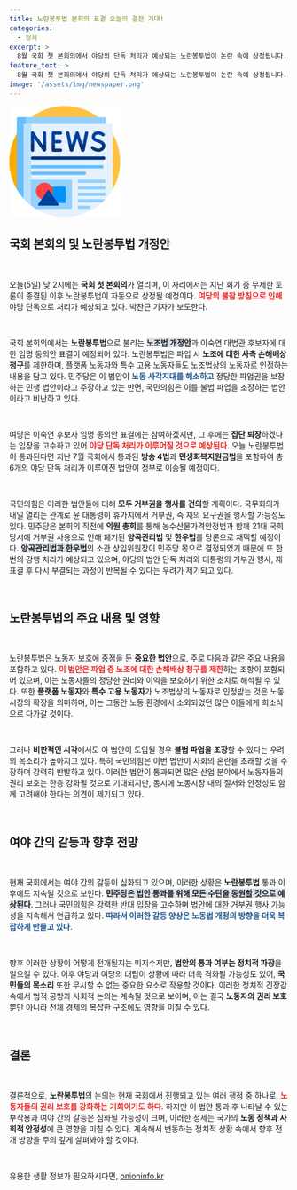 ```yaml
---
title: 노란봉투법 본회의 표결 오늘의 결전 기대!
categories:
  - 정치
excerpt: >
  8월 국회 첫 본회의에서 야당의 단독 처리가 예상되는 노란봉투법이 논란 속에 상정됩니다. 여당 불참 속 민주당의 법안 통과 시, 정부의 거부권 행사와 반복될 각본이 우려됩니다. 클릭해 확인하세요!
feature_text: >
  8월 국회 첫 본회의에서 야당의 단독 처리가 예상되는 노란봉투법이 논란 속에 상정됩니다. 여당 불참 속 민주당의 법안 통과 시, 정부의 거부권 행사와 반복될 각본이 우려됩니다. 클릭해 확인하세요!
image: '/assets/img/newspaper.png'
---
```


<p><img src="/assets/img/newspaper.png" alt="kimp 속보" /></p>

<h2 data-ke-size="size26">국회 본회의 및 노란봉투법 개정안</h2>

<p data-ke-size="size16">&nbsp;</p>

<p>오늘(5일) 낮 2시에는 <strong>국회 첫 본회의</strong>가 열리며, 이 자리에서는 지난 회기 중 무제한 토론이 종결된 이후 노란봉투법이 자동으로 상정될 예정이다. <b><span style="color: #ee2323;">여당의 불참 방침으로 인해</span></b> 야당 단독으로 처리가 예상되고 있다. 박찬근 기자가 보도한다.</p>

<p data-ke-size="size16">&nbsp;</p>

<p>국회 본회의에서는 <strong>노란봉투법</strong>으로 불리는 <b><span style="background-color: #21538527;">노조법 개정안</span></b>과 이숙연 대법관 후보자에 대한 임명 동의안 표결이 예정되어 있다. 노란봉투법은 파업 시 <strong>노조에 대한 사측 손해배상 청구</strong>를 제한하며, 플랫폼 노동자와 특수 고용 노동자들도 노조법상의 노동자로 인정하는 내용을 담고 있다. 민주당은 이 법안이 <b><span style="color: #1a5490;">노동 사각지대를 해소하고</span></b> 정당한 파업권을 보장하는 민생 법안이라고 주장하고 있는 반면, 국민의힘은 이를 불법 파업을 조장하는 법안이라고 비난하고 있다.</p>

<p data-ke-size="size16">&nbsp;</p>

<p>여당은 이숙연 후보자 임명 동의안 표결에는 참여하겠지만, 그 후에는 <strong>집단 퇴장</strong>하겠다는 입장을 고수하고 있어 <b><span style="color: #ee2323;">야당 단독 처리가 이루어질 것으로 예상된다</span></b>. 오늘 노란봉투법이 통과된다면 지난 7월 국회에서 통과된 <strong>방송 4법</strong>과 <strong>민생회복지원금법</strong>을 포함하여 총 6개의 야당 단독 처리가 이루어진 법안이 정부로 이송될 예정이다.</p>

<p data-ke-size="size16">&nbsp;</p>

<p>국민의힘은 이러한 법안들에 대해 <strong>모두 거부권을 행사를 건의</strong>할 계획이다. 국무회의가 내일 열리는 관계로 윤 대통령이 휴가지에서 거부권, 즉 재의 요구권을 행사할 가능성도 있다. 민주당은 본회의 직전에 <strong>의원 총회</strong>를 통해 농수산물가격안정법과 함께 21대 국회 당시에 거부권 사용으로 인해 폐기된 <strong>양곡관리법</strong> 및 <strong>한우법</strong>를 당론으로 채택할 예정이다. <b><span style="background-color: #21538527;">양곡관리법과 한우법</span></b>의 소관 상임위원장이 민주당 몫으로 결정되었기 때문에 또 한 번의 강행 처리가 예상되고 있으며, 야당의 법안 단독 처리와 대통령의 거부권 행사, 재표결 후 다시 부결되는 과정이 반복될 수 있다는 우려가 제기되고 있다.</p>

<p data-ke-size="size16">&nbsp;</p>

<h2 data-ke-size="size26">노란봉투법의 주요 내용 및 영향</h2>

<p data-ke-size="size16">&nbsp;</p>

<p>노란봉투법은 노동자 보호에 중점을 둔 <strong>중요한 법안</strong>으로, 주로 다음과 같은 주요 내용을 포함하고 있다. <b><span style="color: #ee2323;">이 법안은 파업 중 노조에 대한 손해배상 청구를 제한</span></b>하는 조항이 포함되어 있으며, 이는 노동자들의 정당한 권리와 이익을 보호하기 위한 조치로 해석될 수 있다. 또한 <strong>플랫폼 노동자</strong>와 <strong>특수 고용 노동자</strong>가 노조법상의 노동자로 인정받는 것은 노동 시장의 확장을 의미하며, 이는 그동안 노동 환경에서 소외되었던 많은 이들에게 희소식으로 다가갈 것이다.</p>

<p data-ke-size="size16">&nbsp;</p>

<p>그러나 <strong>비판적인 시각</strong>에서도 이 법안이 도입될 경우 <strong>불법 파업을 조장</strong>할 수 있다는 우려의 목소리가 높아지고 있다. 특히 국민의힘은 이번 법안이 사회의 혼란을 초래할 것을 주장하며 강력히 반발하고 있다. 이러한 법안이 통과되면 많은 산업 분야에서 노동자들의 권리 보호는 한층 강화될 것으로 기대되지만, 동시에 노동시장 내의 질서와 안정성도 함께 고려해야 한다는 의견이 제기되고 있다.</p>

<p data-ke-size="size16">&nbsp;</p>

<h2 data-ke-size="size26">여야 간의 갈등과 향후 전망</h2>

<p data-ke-size="size16">&nbsp;</p>

<p>현재 국회에서는 여야 간의 갈등이 심화되고 있으며, 이러한 상황은 <strong>노란봉투법</strong> 통과 이후에도 지속될 것으로 보인다. <b><span style="background-color: #21538527;">민주당은 법안 통과를 위해 모든 수단을 동원할 것으로 예상된다</span></b>. 그러나 국민의힘은 강력한 반대 입장을 고수하며 법안에 대한 거부권 행사 가능성을 지속해서 언급하고 있다. <b><span style="color: #1a5490;">따라서 이러한 갈등 양상은 노동법 개정의 방향을 더욱 복잡하게 만들고 있다</span></b>.</p>

<p data-ke-size="size16">&nbsp;</p>

<p>향후 이러한 상황이 어떻게 전개될지는 미지수지만, <strong>법안의 통과 여부는 정치적 파장</strong>을 일으킬 수 있다. 이후 야당과 여당의 대립이 상황에 따라 더욱 격화될 가능성도 있어, <strong>국민들의 목소리</strong> 또한 무시할 수 없는 중요한 요소로 작용할 것이다. 이러한 정치적 긴장감 속에서 법적 공방과 사회적 논의는 계속될 것으로 보이며, 이는 결국 <strong>노동자의 권리 보호</strong> 뿐만 아니라 전체 경제의 복잡한 구조에도 영향을 미칠 수 있다.</p>

<p data-ke-size="size16">&nbsp;</p>

<h2 data-ke-size="size26">결론</h2>

<p data-ke-size="size16">&nbsp;</p>

<p>결론적으로, <strong>노란봉투법</strong>의 논의는 현재 국회에서 진행되고 있는 여러 쟁점 중 하나로, <b><span style="color: #ee2323;">노동자들의 권리 보호를 강화하는 기회이기도 하다</span></b>. 하지만 이 법안 통과 후 나타날 수 있는 부작용과 여야 간의 갈등은 심화될 가능성이 크며, 이러한 정세는 국가의 <strong>노동 정책과 사회적 안정성</strong>에 큰 영향을 미칠 수 있다. 계속해서 변동하는 정치적 상황 속에서 향후 전개 방향을 주의 깊게 살펴봐야 할 것이다. </p>

<p data-ke-size="size16">&nbsp;</p>
유용한 생활 정보가 필요하시다면, <a href="https://onioninfo.kr" rel="dofollow">onioninfo.kr</a>


